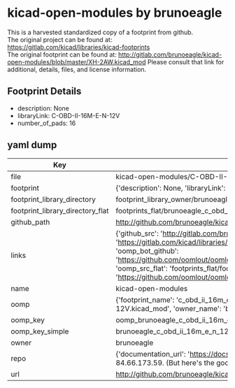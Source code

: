 # kicad-open-modules by brunoeagle  
This is a harvested standardized copy of a footprint from github.  
The original project can be found at:  
https://gitlab.com/kicad/libraries/kicad-footprints  
The original footprint can be found at:
http://gitlab.com/brunoeagle/kicad-open-modules/blob/master/XH-2AW.kicad_mod
Please consult that link for additional, details, files, and license information.  
## Footprint Details
* description: None  
* libraryLink: C-OBD-II-16M-E-N-12V  
* number_of_pads: 16  
## yaml dump  
| Key | Value |  
| --- | --- |  
| file | kicad-open-modules/C-OBD-II-16M-E-N-12V.kicad_mod |  
| footprint | {'description': None, 'libraryLink': 'C-OBD-II-16M-E-N-12V', 'number_of_pads': 16} |  
| footprint_library_directory | footprint_library_owner/brunoeagle_kicad-open-modules |  
| footprint_library_directory_flat | footprints_flat/brunoeagle_c_obd_ii_16m_e_n_12v_c_obd_ii_16m_e_n_12v/working |  
| github_path | http://github.com/brunoeagle/kicad-open-modules/blob/master/C-OBD-II-16M-E-N-12V.kicad_mod |  
| links | {'github_src': 'http://gitlab.com/brunoeagle/kicad-open-modules/blob/master/XH-2AW.kicad_mod', 'github_src_repo': 'https://gitlab.com/kicad/libraries/kicad-footprints', 'oomp_bot': 'footprints/brunoeagle_c_obd_ii_16m_e_n_12v_c_obd_ii_16m_e_n_12v/working', 'oomp_bot_github': 'https://github.com/oomlout/oomlout_oomp_footprint_bot/tree/main/footprints/brunoeagle_c_obd_ii_16m_e_n_12v_c_obd_ii_16m_e_n_12v/working', 'oomp_src_flat': 'footprints_flat/footprints_flat/brunoeagle_c_obd_ii_16m_e_n_12v_c_obd_ii_16m_e_n_12v/working', 'oomp_src_flat_github': 'https://github.com/oomlout/oomlout_oomp_footprint_src/tree/main/footprints_flat/brunoeagle_c_obd_ii_16m_e_n_12v_c_obd_ii_16m_e_n_12v/working'} |  
| name | kicad-open-modules |  
| oomp | {'footprint_name': 'c_obd_ii_16m_e_n_12v', 'library_name': 'kicad_open_modules', 'original_filename': 'kicad-open-modules/C-OBD-II-16M-E-N-12V.kicad_mod', 'owner_name': 'brunoeagle'} |  
| oomp_key | oomp_brunoeagle_c_obd_ii_16m_e_n_12v_c_obd_ii_16m_e_n_12v |  
| oomp_key_simple | brunoeagle_c_obd_ii_16m_e_n_12v_c_obd_ii_16m_e_n_12v |  
| owner | brunoeagle |  
| repo | {'documentation_url': 'https://docs.github.com/rest/overview/resources-in-the-rest-api#rate-limiting', 'message': "API rate limit exceeded for 84.66.173.59. (But here's the good news: Authenticated requests get a higher rate limit. Check out the documentation for more details.)"} |  
| url | http://github.com/brunoeagle/kicad-open-modules |  

